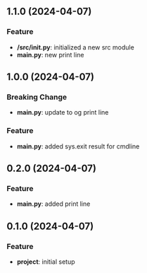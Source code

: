 ## 1.1.0 (2024-04-07)

### Feature

- **/src/__init__.py**: initialized a new src module
- **main.py**: new print line

## 1.0.0 (2024-04-07)

### Breaking Change

- **main.py**: update to og print line

### Feature

- **main.py**: added sys.exit result for cmdline

## 0.2.0 (2024-04-07)

### Feature

- **main.py**: added print line

## 0.1.0 (2024-04-07)

### Feature

- **project**: initial setup
